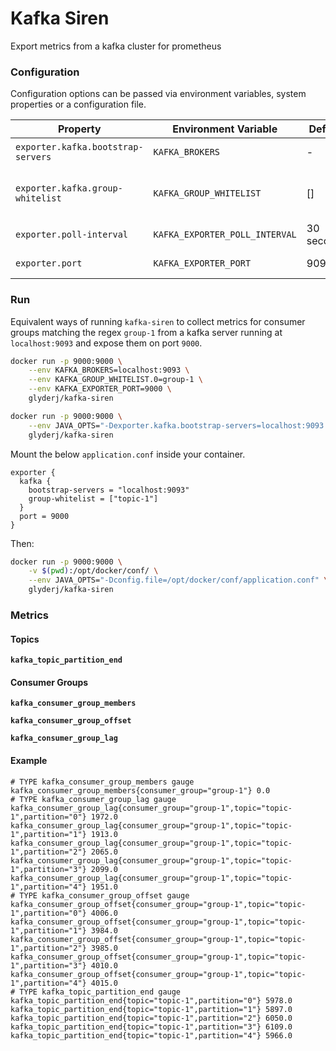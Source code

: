 # Kafka Siren

Export metrics from a kafka cluster for prometheus

### Configuration
Configuration options can be passed via environment variables, system properties or a configuration file.

| Property                           | Environment Variable           | Default    | Notes |
| -------------                      |-------------                   | -----      | ----- |
| `exporter.kafka.bootstrap-servers` | `KAFKA_BROKERS`                | -          | Address of kafka servers (`host:port,host:port...`)                                       |
| `exporter.kafka.group-whitelist`   | `KAFKA_GROUP_WHITELIST`        | []         | List of regex to filter which consumer groups are reported (empty results in no filtering) |
| `exporter.poll-interval`           | `KAFKA_EXPORTER_POLL_INTERVAL` | 30 seconds | How often to collect metrics                                                              |
| `exporter.port`                    | `KAFKA_EXPORTER_PORT`          | 9095       | Which port to make metrics available on                                                   |

### Run
Equivalent ways of running `kafka-siren` to collect metrics for
consumer groups matching the regex `group-1` from a kafka server
running at `localhost:9093` and expose them on port `9000`.

```bash
docker run -p 9000:9000 \
    --env KAFKA_BROKERS=localhost:9093 \
    --env KAFKA_GROUP_WHITELIST.0=group-1 \
    --env KAFKA_EXPORTER_PORT=9000 \
    glyderj/kafka-siren
```

```bash
docker run -p 9000:9000 \
    --env JAVA_OPTS="-Dexporter.kafka.bootstrap-servers=localhost:9093 -Dexporter.kafka.group-whitelist.0=group-1 -Dexporter.port=9000" \
    glyderj/kafka-siren
```

Mount the below `application.conf` inside your container.
```hocon
exporter {
  kafka {
    bootstrap-servers = "localhost:9093"
    group-whitelist = ["topic-1"]
  }
  port = 9000
}
```
Then:
```bash
docker run -p 9000:9000 \
    -v $(pwd):/opt/docker/conf/ \
    --env JAVA_OPTS="-Dconfig.file=/opt/docker/conf/application.conf" \
    glyderj/kafka-siren
```

### Metrics

#### Topics
__`kafka_topic_partition_end`__

#### Consumer Groups
__`kafka_consumer_group_members`__

__`kafka_consumer_group_offset`__

__`kafka_consumer_group_lag`__

#### Example
```
# TYPE kafka_consumer_group_members gauge
kafka_consumer_group_members{consumer_group="group-1"} 0.0
# TYPE kafka_consumer_group_lag gauge
kafka_consumer_group_lag{consumer_group="group-1",topic="topic-1",partition="0"} 1972.0
kafka_consumer_group_lag{consumer_group="group-1",topic="topic-1",partition="1"} 1913.0
kafka_consumer_group_lag{consumer_group="group-1",topic="topic-1",partition="2"} 2065.0
kafka_consumer_group_lag{consumer_group="group-1",topic="topic-1",partition="3"} 2099.0
kafka_consumer_group_lag{consumer_group="group-1",topic="topic-1",partition="4"} 1951.0
# TYPE kafka_consumer_group_offset gauge
kafka_consumer_group_offset{consumer_group="group-1",topic="topic-1",partition="0"} 4006.0
kafka_consumer_group_offset{consumer_group="group-1",topic="topic-1",partition="1"} 3984.0
kafka_consumer_group_offset{consumer_group="group-1",topic="topic-1",partition="2"} 3985.0
kafka_consumer_group_offset{consumer_group="group-1",topic="topic-1",partition="3"} 4010.0
kafka_consumer_group_offset{consumer_group="group-1",topic="topic-1",partition="4"} 4015.0
# TYPE kafka_topic_partition_end gauge
kafka_topic_partition_end{topic="topic-1",partition="0"} 5978.0
kafka_topic_partition_end{topic="topic-1",partition="1"} 5897.0
kafka_topic_partition_end{topic="topic-1",partition="2"} 6050.0
kafka_topic_partition_end{topic="topic-1",partition="3"} 6109.0
kafka_topic_partition_end{topic="topic-1",partition="4"} 5966.0
```
